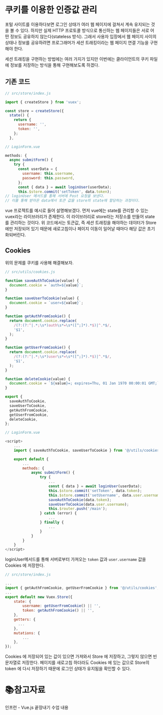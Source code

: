 # 쿠키를 이용한 인증값 관리

포털 사이트를 이용하다보면 로그인 상태가 여러 웹 페이지에 걸쳐서 계속 유지되는 것을 볼 수 있다. 하지만 실제 HTTP 프로토콜 방식으로 통신하는 웹 페이지들은 서로 어떤 정보도 공유하지 않는다(stateless 방식). 그래서 사용자 입장에서 웹 페이지 사이의 상태나 정보를 공유하려면 프로그래머가 세션 트래킹이라는 웹 페이지 연결 기능을 구현해야 한다.

세션 트래킹을 구현하는 방법에는 여러 가지가 있지만 이번에는 클라이언트의 쿠키 파일에 정보를 저장하는 방식을 통해 구현해보도록 하겠다.

## 기존 코드

```javascript
// src/store/index.js

import { createStore } from 'vuex';

const store = createStore({
  state() {
    return {
      username: '',
      token: '',
    };
  },
```

```javascript
// LoginForm.vue

methods: {
  async submitForm() {
    try {
      const userData = {
        username: this.username,
        password: this.password,
      };
      const { data } = await loginUser(userData);
      this.$store.commit('setToken', data.token);
// loginUser 메서드를 통해 서버에 Post 요청을 보낸다.
// 이를 통해 받아온 data에서 토큰 값을 store의 state에 할당하는 과정이다.
```

vue 프로젝트를 예시로 들어 설명해보겠다. 먼저 vue에는 state를 관리할 수 있는 vuex라는 라이브러리가 존재한다. 이 라이브러리로 store라는 저장소를 만들어 state를 관리하는 것이다. 위 코드에서는 토큰값, 즉 세션 트래킹을 해야하는 데이터가 Store에만 저장되어 있기 때문에 새로고침이나 페이지 이동이 일어날 때마다 해당 값은 초기화되버린다.

## Cookies

위의 문제를 쿠키를 사용해 해결해보자.

```js
// src/utils/cookies.js

function saveAuthToCookie(value) {
  document.cookie = `auth=${value}`;
}

function saveUserToCookie(value) {
  document.cookie = `user=${value}`;
}

function getAuthFromCookie() {
  return document.cookie.replace(
    /(?:(?:^|.*;\s*)auth\s*=\s*([^;]*).*$)|^.*$/,
    '$1',
  );
}

function getUserFromCookie() {
  return document.cookie.replace(
    /(?:(?:^|.*;\s*)user\s*=\s*([^;]*).*$)|^.*$/,
    '$1',
  );
}

function deleteCookie(value) {
  document.cookie = `${value}=; expires=Thu, 01 Jan 1970 00:00:01 GMT;`;
}

export {
  saveAuthToCookie,
  saveUserToCookie,
  getAuthFromCookie,
  getUserFromCookie,
  deleteCookie,
};
```

```js
// LoginForm.vue

<script>
    ...
    import { saveAuthToCookie, saveUserToCookie } from '@/utils/cookies';

    export default {
        ...
        methods: {
            async submitForm() {
                try {
                    ...
                    const { data } = await loginUser(userData);
                    this.$store.commit('setToken', data.token);
                    this.$store.commit('setUsername', data.user.username);
                    saveAuthToCookie(data.token);
                    saveUserToCookie(data.user.username);
                    this.$router.push('/main');
                } catch (error) {
                    ...
                } finally {
                    ...
                }
            }
        }
    }
</script>
```

loginUser메서드를 통해 서버로부터 가져오는 `token` 값과 `user.username` 값을 Cookies 에 저장한다.

```js
// src/store/index.js

...
import { getAuthFromCookie, getUserFromCookie } from '@/utils/cookies';
...
export default new Vuex.Store({
    state: {
        username: getUserFromCookie() || '',
        token: getAuthFromCookie() || '',
    },
    getters: {
      ...
    },
    mutations: {
        ...
    },
});
```

Cookies 에 저장되어 있는 값이 있으면 가져와서 Store 에 저장하고, 그렇지 않으면 빈 문자열로 저장한다. 페이지를 새로고침 하더라도 Cookies 에 있는 값으로 Store의 token 에 다시 저장하기 때문에 로그인 상태가 유지됨을 확인할 수 있다. 

# :books:참고자료

인프런 - Vue.js 끝장내기 수업 내용
